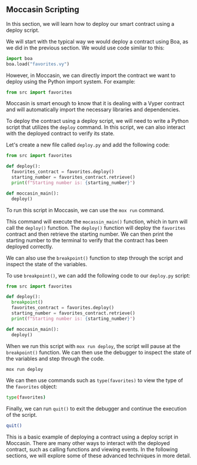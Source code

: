 ## Moccasin Scripting

In this section, we will learn how to deploy our smart contract using a deploy script.

We will start with the typical way we would deploy a contract using Boa, as we did in the previous section. We would use code similar to this:

```python
import boa
boa.load("favorites.vy")
```

However, in Moccasin, we can directly import the contract we want to deploy using the Python import system. For example:

```python
from src import favorites
```

Moccasin is smart enough to know that it is dealing with a Vyper contract and will automatically import the necessary libraries and dependencies.

To deploy the contract using a deploy script, we will need to write a Python script that utilizes the `deploy` command. In this script, we can also interact with the deployed contract to verify its state.

Let's create a new file called `deploy.py` and add the following code:

```python
from src import favorites

def deploy():
  favorites_contract = favorites.deploy()
  starting_number = favorites_contract.retrieve()
  print(f"Starting number is: {starting_number}")

def moccasin_main():
  deploy()
```

To run this script in Moccasin, we can use the `mox run` command.

This command will execute the `mocassin_main()` function, which in turn will call the `deploy()` function. The `deploy()` function will deploy the `favorites` contract and then retrieve the starting number. We can then print the starting number to the terminal to verify that the contract has been deployed correctly.

We can also use the `breakpoint()` function to step through the script and inspect the state of the variables.

To use `breakpoint()`, we can add the following code to our `deploy.py` script:

```python
from src import favorites

def deploy():
  breakpoint()
  favorites_contract = favorites.deploy()
  starting_number = favorites_contract.retrieve()
  print(f"Starting number is: {starting_number}")

def moccasin_main():
  deploy()
```

When we run this script with `mox run deploy`, the script will pause at the `breakpoint()` function. We can then use the debugger to inspect the state of the variables and step through the code.

```bash
mox run deploy
```

We can then use commands such as `type(favorites)` to view the type of the `favorites` object:

```bash
type(favorites)
```

Finally, we can run `quit()` to exit the debugger and continue the execution of the script.

```bash
quit()
```

This is a basic example of deploying a contract using a deploy script in Moccasin. There are many other ways to interact with the deployed contract, such as calling functions and viewing events. In the following sections, we will explore some of these advanced techniques in more detail.
